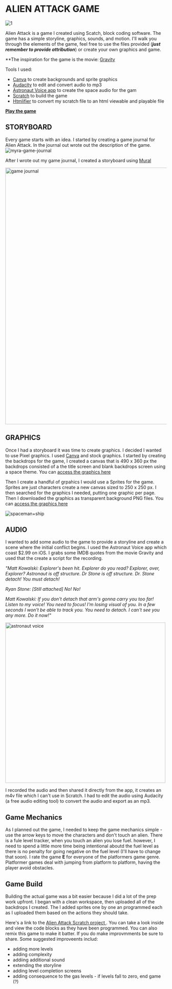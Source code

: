 # ALIEN ATTACK GAME

![1](https://user-images.githubusercontent.com/28787937/177619226-62c239df-c123-461b-bd16-927e99d7f9b8.png)

Alien Attack is a game I created using Scatch, block coding software. The game has a simple storyline, graphics, sounds, and motion. 
I'll walk you through the elements of the game, feel free to use the files provided (***just remember to provide attribution***) or create your own graphics and game.  

**The inspiration for the game is the movie: [Gravity](https://youtu.be/OiTiKOy59o4)

Tools I used: 
- [Canva](http://canva.com) to create backgrounds and sprite graphics
- [Audacity](https://www.audacityteam.org/) to edit and convert audio to mp3
- [Astronaut Voice app](https://appgrooves.com/ios/584369584/astronaut-voice/qneo) to create the space audio for the gam
- [Scratch](https://scratch.mit.edu/) to build the game
- [Htmlifier](https://sheeptester.github.io/htmlifier/) to convert my scratch file to an html viewable and playable file

**[Play the game](https://myramade.github.io/alien-attack-game/alien-attack.html)** 

## STORYBOARD
Every game starts with an idea. I started by creating a game journal for Alien Attack. In the journal out wrote out the description of the game. 
![myra-game-journal](https://user-images.githubusercontent.com/28787937/177610047-a30cbf12-4d0b-4166-9370-4d793cc4b2e1.jpg)

After I wrote out my game journal, I created a storyboard using [Mural](http://mural.co)

<img width="800" alt="game journal" src="https://user-images.githubusercontent.com/28787937/177614768-bcf35e9e-47c1-4c0c-a91d-d633db2f8be1.png">

## GRAPHICS
Once I had a storyboard it was time to create graphics. I decided I wanted to use Pixel graphics. I used [Canva](https://www.canva.com/) and stock graphics. I started by creating the backdrops for the game, I created a canvas that is 490 x 360 px the backdrops consisted of a the title screen and blank backdrops screen using a space theme. You can [access the graphics here](https://www.canva.com/design/DAFFa6qkJdI/2McFcdiMdbF87_xYTCh2wA/view?utm_content=DAFFa6qkJdI&utm_campaign=designshare&utm_medium=link2&utm_source=sharebutton)

Then I create a handful of grpahics I would use a Sprites for the game. Sprites are just characters create a new canvas sized to 250 x 250 px. I then searched for the graphics I needed, putting one graphic per page. Then I downloaded the graphics as transparent background PNG files. You can [access the graphics here](https://www.canva.com/design/DAFFax_buEg/qVPvRRrkB8LysuwJhCb8Jw/view?utm_content=DAFFax_buEg&utm_campaign=designshare&utm_medium=link2&utm_source=sharebutton) 

![spaceman+ship](https://user-images.githubusercontent.com/28787937/177616538-0be6afd7-d0c9-4b59-b7a8-c41a684d4a2f.png)

## AUDIO
I wanted to add some audio to the game to provide a storyline and create a scene where the initial conflict begins. I used the Astronaut Voice app which coast $2.99 on iOS. I grabs some IMDB quotes from the movie Gravity and used that the create a script for the recording. 

   _"Matt Kowalski: Explorer's been hit. Explorer do you read? Explorer, over, Explorer? Astronaut is off structure. Dr Stone is off structure. Dr. Stone        detach! You must detach!_

   _Ryan Stone: [Still attached] No! No!_

   _Matt Kowalski: If you don't detach that arm's gonna carry you too far! Listen to my voice! You need to focus! I'm losing visual of you. In a few           seconds I won't be able to track you. You need to detach. I can't see you any more. Do it now!"_

<img height="500" alt="astronaut voice" src="https://user-images.githubusercontent.com/28787937/177621095-46aab16e-2125-441f-b139-c69755c9b018.jpeg">

I recorded the audio and then shared it directly from the app, it creates an m4v file which I can't use in Scratch. I had to edit the audio using Audacity (a free audio editing tool) to convert the audio and export as an mp3. 

## Game Mechanics
As I planned out the game, I needed to keep the game mechanics simple - use the arrow keys to move the characters and don't touch an alien. There is a fule level tracker, when you touch an alien you lose fuel. however, I need to spend a little more time being intentional aboutd the fuel level as there is no penalty for going negative on the fuel level (I'll have to change that soon). 
I rate the game **E** for everyone of the platformers game genre. Platformer games deal with jumping from platform to platform, having the player avoid obstacles. 

## Game Build
Building the actual game was a bit easier because I did a lot of the prep work upfront. I began with a clean workspace, then uploaded all of the backdrops I created. The I added sprites one by one an programmed each as I uploaded them based on the actions they should take. 

Here's a link to the [Alien Attack Scratch project ](https://scratch.mit.edu/projects/711606366/). You can take a look inside and view the code blocks as they have been programmed. You can also remix this game to make it batter. If you do make improvmments be sure to share. Some suggested improveents includ:
- adding more levels
- adding complexity
- addiing additional sound
- extending the storyline
- adding level completion screens
- adding consequence to the gas levels - if levels fall to zero, end game (?)


